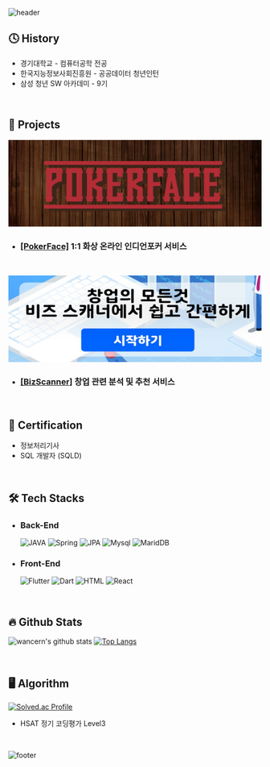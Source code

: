 ![header](https://capsule-render.vercel.app/api?type=waving&color=gradient&height=250&section=header&text=HyeonGu%20Lee&fontSize=30)


## 🕓 History

- 경기대학교 - 컴퓨터공학 전공
- 한국지능정보사회진흥원 - 공공데이터 청년인턴
- 삼성 청년 SW 아카데미 - 9기

<br/>

## 📝 Projects
[![image](https://github.com/wancern/wancern/blob/main/assets/pokerface.png)](https://github.com/wancern/Pokerface)

- ### [[PokerFace]](https://github.com/wancern/Pokerface) 1:1 화상 온라인 인디언포커 서비스

<br/>

[![image](https://github.com/wancern/wancern/blob/main/assets/bizscanner.png)](https://github.com/wancern/Bizscanner)

- ### [[BizScanner]](https://github.com/wancern/Bizscanner) 창업 관련 분석 및 추천 서비스

<br/>

## 📖 Certification

- 정보처리기사
- SQL 개발자 (SQLD)

<br/>

## 🛠 Tech Stacks
	
- ### Back-End
	![JAVA](https://img.shields.io/badge/Java-7952B3?style=for-the-badge)
	![Spring](https://img.shields.io/badge/Spring-6DB33F?style=for-the-badge&logo=Spring&logoColor=white)
	![JPA](https://img.shields.io/badge/JPA-007396?style=for-the-badge&logo=Java&logoColor=white)
	![Mysql](https://img.shields.io/badge/Mysql-E6B91E.svg?style=for-the-badge&logo=MySql&logoColor=white)
	![MaridDB](https://img.shields.io/badge/mariaDB-003545?style=for-the-badge&logo=mariaDB&logoColor=white)

- ### Front-End
	![Flutter](https://img.shields.io/badge/Flutter-006600?style=for-the-badge&logo=Flutter&logoColor=white)
  	![Dart](https://img.shields.io/badge/Dart-F46D01?style=for-the-badge&logo=Dart&logoColor=white)
  	![HTML](https://img.shields.io/badge/HTML-E34F26?style=for-the-badge&logo=HTML5&logoColor=white)
	![React](https://img.shields.io/badge/react-61DAFB.svg?&style=for-the-badge&logo=react&logoColor=white)

<br/>

## 🔥 Github Stats 

![wancern's github stats](https://github-readme-stats.vercel.app/api?username=wancern&show_icons=true&theme=dark)
[![Top Langs](https://github-readme-stats.vercel.app/api/top-langs/?username=wancern&show_icons=true&hide_border=true&title_color=00EEFF&text_color=FFFFFF&bg_color=000000&icon_color=004386&layout=compact)](https://github.com/anuraghazra/github-readme-stats)

<br/>

## 🖥️ Algorithm 
	
[![Solved.ac Profile](http://mazassumnida.wtf/api/v2/generate_badge?boj=wancern)](https://solved.ac/wancern/)

- HSAT 정기 코딩평가 Level3
<br/>


![footer](https://capsule-render.vercel.app/api?type=waving&color=gradient&height=200&section=footer)
